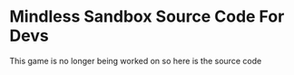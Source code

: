 # Mindless Sandbox Source Code For Devs
 This game is no longer being worked on so here is the source code
